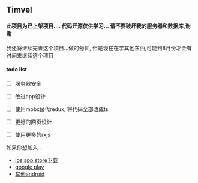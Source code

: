 ## Timvel



#### 此项目为已上架项目.... 代码开源仅供学习... 请不要破坏我的服务器和数据库,谢谢

我还将继续完善这个项目...做的匆忙,
但是现在在学其他东西,可能到8月份才会有时间来继续这个项目

#### todo list
- [ ] 服务器安全
- [ ] 改进app设计
- [ ] 使用mobx替代redux, 将代码全部改成ts
- [ ] 更好的网页设计
- [ ] 使用更多的rxjs
  


如果你想加入... 


- [ios app store下载](https://apps.apple.com/cn/app/id1461661373)
- [google play](https://play.google.com/store/apps/details?id=com.timvel)
- [其他android](https://timvel-downloads.oss-cn-hangzhou.aliyuncs.com/timvel-latest.apk)